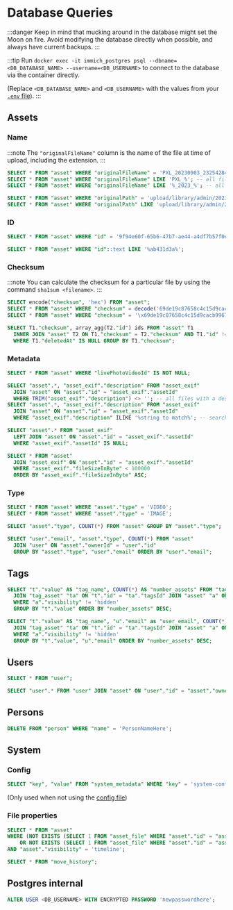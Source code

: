 # Database Queries

:::danger
Keep in mind that mucking around in the database might set the Moon on fire. Avoid modifying the database directly when possible, and always have current backups.
:::

:::tip
Run `docker exec -it immich_postgres psql --dbname=<DB_DATABASE_NAME> --username=<DB_USERNAME>` to connect to the database via the container directly.

(Replace `<DB_DATABASE_NAME>` and `<DB_USERNAME>` with the values from your [`.env` file](/docs/install/environment-variables#database)).
:::

## Assets

### Name

:::note
The `"originalFileName"` column is the name of the file at time of upload, including the extension.
:::

```sql title="Find by original filename"
SELECT * FROM "asset" WHERE "originalFileName" = 'PXL_20230903_232542848.jpg';
SELECT * FROM "asset" WHERE "originalFileName" LIKE 'PXL_%'; -- all files starting with PXL_
SELECT * FROM "asset" WHERE "originalFileName" LIKE '%_2023_%'; -- all files with _2023_ in the middle
```

```sql title="Find by path"
SELECT * FROM "asset" WHERE "originalPath" = 'upload/library/admin/2023/2023-09-03/PXL_2023.jpg';
SELECT * FROM "asset" WHERE "originalPath" LIKE 'upload/library/admin/2023/%';
```

### ID

```sql title="Find by ID"
SELECT * FROM "asset" WHERE "id" = '9f94e60f-65b6-47b7-ae44-a4df7b57f0e9';
```

```sql title="Find by partial ID"
SELECT * FROM "asset" WHERE "id"::text LIKE '%ab431d3a%';
```

### Checksum

:::note
You can calculate the checksum for a particular file by using the command `sha1sum <filename>`.
:::

```sql title="Find by checksum (SHA-1)"
SELECT encode("checksum", 'hex') FROM "asset";
SELECT * FROM "asset" WHERE "checksum" = decode('69de19c87658c4c15d9cacb9967b8e033bf74dd1', 'hex');
SELECT * FROM "asset" WHERE "checksum" = '\x69de19c87658c4c15d9cacb9967b8e033bf74dd1'; -- alternate notation
```

```sql title="Find duplicate assets with identical checksum (SHA-1) (excluding trashed files)"
SELECT T1."checksum", array_agg(T2."id") ids FROM "asset" T1
  INNER JOIN "asset" T2 ON T1."checksum" = T2."checksum" AND T1."id" != T2."id" AND T2."deletedAt" IS NULL
  WHERE T1."deletedAt" IS NULL GROUP BY T1."checksum";
```

### Metadata

```sql title="Live photos"
SELECT * FROM "asset" WHERE "livePhotoVideoId" IS NOT NULL;
```

```sql title="By description"
SELECT "asset".*, "asset_exif"."description" FROM "asset_exif"
  JOIN "asset" ON "asset"."id" = "asset_exif"."assetId"
  WHERE TRIM("asset_exif"."description") <> ''; -- all files with a description
SELECT "asset".*, "asset_exif"."description" FROM "asset_exif"
  JOIN "asset" ON "asset"."id" = "asset_exif"."assetId"
  WHERE "asset_exif"."description" ILIKE '%string to match%'; -- search by string
```

```sql title="Without metadata"
SELECT "asset".* FROM "asset_exif"
  LEFT JOIN "asset" ON "asset"."id" = "asset_exif"."assetId"
  WHERE "asset_exif"."assetId" IS NULL;
```

```sql title="size < 100,000 bytes, smallest to largest"
SELECT * FROM "asset"
  JOIN "asset_exif" ON "asset"."id" = "asset_exif"."assetId"
  WHERE "asset_exif"."fileSizeInByte" < 100000
  ORDER BY "asset_exif"."fileSizeInByte" ASC;
```

### Type

```sql title="By type"
SELECT * FROM "asset" WHERE "asset"."type" = 'VIDEO';
SELECT * FROM "asset" WHERE "asset"."type" = 'IMAGE';
```

```sql title="Count by type"
SELECT "asset"."type", COUNT(*) FROM "asset" GROUP BY "asset"."type";
```

```sql title="Count by type (per user)"
SELECT "user"."email", "asset"."type", COUNT(*) FROM "asset"
  JOIN "user" ON "asset"."ownerId" = "user"."id"
  GROUP BY "asset"."type", "user"."email" ORDER BY "user"."email";
```

## Tags

```sql title="Count by tag"
SELECT "t"."value" AS "tag_name", COUNT(*) AS "number_assets" FROM "tag" "t"
  JOIN "tag_asset" "ta" ON "t"."id" = "ta"."tagsId" JOIN "asset" "a" ON "ta"."assetsId" = "a"."id"
  WHERE "a"."visibility" != 'hidden'
  GROUP BY "t"."value" ORDER BY "number_assets" DESC;
```

```sql title="Count by tag (per user)"
SELECT "t"."value" AS "tag_name", "u"."email" as "user_email", COUNT(*) AS "number_assets" FROM "tag" "t"
  JOIN "tag_asset" "ta" ON "t"."id" = "ta"."tagsId" JOIN "asset" "a" ON "ta"."assetsId" = "a"."id" JOIN "user" "u" ON "a"."ownerId" = "u"."id"
  WHERE "a"."visibility" != 'hidden'
  GROUP BY "t"."value", "u"."email" ORDER BY "number_assets" DESC;
```

## Users

```sql title="List all users"
SELECT * FROM "user";
```

```sql title="Get owner info from asset ID"
SELECT "user".* FROM "user" JOIN "asset" ON "user"."id" = "asset"."ownerId" WHERE "asset"."id" = 'fa310b01-2f26-4b7a-9042-d578226e021f';
```

## Persons

```sql title="Delete person and unset it for the faces it was associated with"
DELETE FROM "person" WHERE "name" = 'PersonNameHere';
```

## System

### Config

```sql title="Custom settings"
SELECT "key", "value" FROM "system_metadata" WHERE "key" = 'system-config';
```

(Only used when not using the [config file](/docs/install/config-file))

### File properties

```sql title="Without thumbnails"
SELECT * FROM "asset"
WHERE (NOT EXISTS (SELECT 1 FROM "asset_file" WHERE "asset"."id" = "asset_file"."assetId" AND "asset_file"."type" = 'thumbnail')
    OR NOT EXISTS (SELECT 1 FROM "asset_file" WHERE "asset"."id" = "asset_file"."assetId" AND "asset_file"."type" = 'preview'))
AND "asset"."visibility" = 'timeline';
```

```sql title="Failed file movements"
SELECT * FROM "move_history";
```

## Postgres internal

```sql title="Change DB_PASSWORD"
ALTER USER <DB_USERNAME> WITH ENCRYPTED PASSWORD 'newpasswordhere';
```
